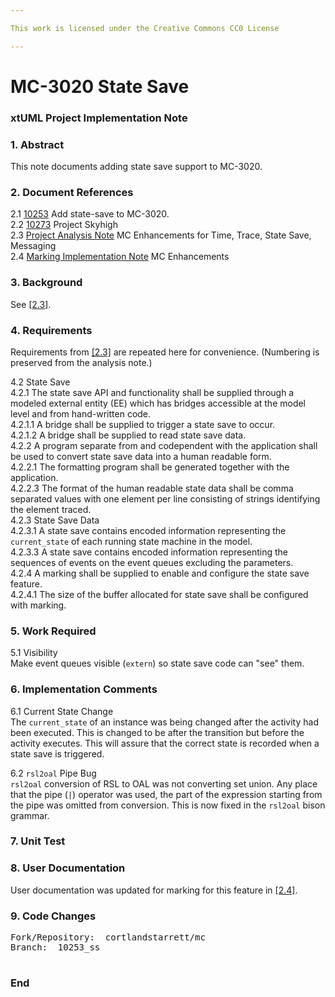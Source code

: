 ```yaml
---

This work is licensed under the Creative Commons CC0 License

---
```


# MC-3020 State Save  
### xtUML Project Implementation Note

### 1. Abstract

This note documents adding state save support to MC-3020.

### 2. Document References

<a id="2.1"></a>2.1 [10253](https://support.onefact.net/issues/10253) Add state-save to MC-3020.  
<a id="2.2"></a>2.2 [10273](https://support.onefact.net/issues/10273) Project Skyhigh  
<a id="2.3"></a>2.3 [Project Analysis Note](10247_mcenhance_ant.md) MC Enhancements for Time, Trace, State Save, Messaging  
<a id="2.4"></a>2.4 [Marking Implementation Note](10248_mcmark_int.md) MC Enhancements  

### 3. Background

See [[2.3]](2.3).

### 4. Requirements

Requirements from [[2.3]](#2.3) are repeated here for convenience.
(Numbering is preserved from the analysis note.)

4.2 State Save  
4.2.1 The state save API and functionality shall be supplied through a
modeled external entity (EE) which has bridges accessible at the model
level and from hand-written code.  
4.2.1.1 A bridge shall be supplied to trigger a state save to occur.  
4.2.1.2 A bridge shall be supplied to read state save data.  
4.2.2 A program separate from and codependent with the application
shall be used to convert state save data into a human readable form.  
4.2.2.1 The formatting program shall be generated together with the
application.  
4.2.2.3 The format of the human readable state data shall be comma separated
values with one element per line consisting of strings identifying the
element traced.  
4.2.3 State Save Data  
4.2.3.1 A state save contains encoded information representing the
`current_state` of each running state machine in the model.  
4.2.3.3 A state save contains encoded information representing the
sequences of events on the event queues excluding the parameters.  
4.2.4 A marking shall be supplied to enable and configure the state save
feature.  
4.2.4.1 The size of the buffer allocated for state save shall be configured
with marking.  

### 5. Work Required

5.1 Visibility  
Make event queues visible (`extern`) so state save code can "see" them.  

### 6. Implementation Comments

6.1 Current State Change  
The `current_state` of an instance was being changed after the activity
had been executed.  This is changed to be after the transition but before
the activity executes.  This will assure that the correct state is recorded
when a state save is triggered.

6.2 `rsl2oal` Pipe Bug  
`rsl2oal` conversion of RSL to OAL was not converting set union.  Any place
that the pipe (`|`) operator was used, the part of the expression starting
from the pipe was omitted from conversion.  This is now fixed in the `rsl2oal`
bison grammar.

### 7. Unit Test

### 8. User Documentation

User documentation was updated for marking for this feature in [[2.4]](2.4).  

### 9. Code Changes

<pre>
Fork/Repository:  cortlandstarrett/mc
Branch:  10253_ss

</pre>

### End
